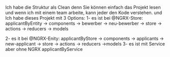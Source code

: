 Ich habe die Struktur als Clean denn Sie können einfach das Projekt lesen und wenn ich mit einem team arbeite, kann jeder den Kode verstehen.
und Ich habe dieses Projekt mit 3 Options:
1- es ist bei @NGRX-Store:
 applicantByEntity -> components -> bewerber
                                 -> neu-bewerber
                     -> store -> actions
                               -> reducers
                               -> models

2- es it bei @NGRX-Enity:
 applicantByStore -> components ->  applicants
                                -> new-applicant
                     -> store -> actions
                               -> reducers
                               ->models
3- es ist mit Service aber ohne NGRX
applicantByService